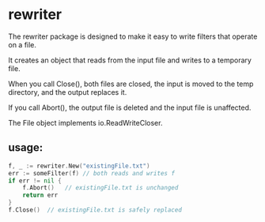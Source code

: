 # rewriter

The rewriter package is designed to make it easy to write filters that operate on a file.

It creates an object that reads from the input file and writes to a temporary file.

When you call Close(), both files are closed, the input is moved to the temp directory, and the output replaces it.

If you call Abort(), the output file is deleted and the input file is unaffected.

The File object implements io.ReadWriteCloser.

## usage:

```go
f, _ := rewriter.New("existingFile.txt")
err := someFilter(f) // both reads and writes f
if err != nil {
    f.Abort()   // existingFile.txt is unchanged
    return err
}
f.Close()  // existingFile.txt is safely replaced
```

